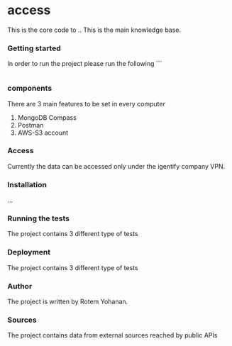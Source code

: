 # access
This is the core code to ..
This is the main knowledge base.

### Getting started

In order to run the project please run the following ```
```javascript

```


### components

There are 3 main features to be set in every computer
1. MongoDB Compass
2. Postman
3. AWS-S3 account


### Access
Currently the data can be accessed only under the igentify company VPN.


### Installation
...


### Running the tests

The project contains 3 different type of tests

### Deployment
The project contains 3 different type of tests

### Author
The project is written by Rotem Yohanan.

### Sources
The project contains data from external sources reached by public APIs